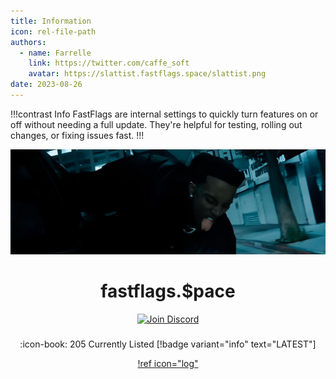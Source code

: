 ```yaml
---
title: Information
icon: rel-file-path	
authors:
  - name: Farrelle
    link: https://twitter.com/caffe_soft
    avatar: https://slattist.fastflags.space/slattist.png
date: 2023-08-26
---
```


!!!contrast Info
FastFlags are internal settings to quickly turn features on or off without needing a full update. They're helpful for testing, rolling out changes, or fixing issues fast.
!!!

![](assets/header.jpg)

<div align="center">

# fastflags.$pace
<a href="https://discord.gg/6zqNQTSkrg">
  <img src="https://img.shields.io/discord/1241247795470536725?logo=discord&logoColor=white&label=discord&color=4d3dff" width="156" alt="Join Discord">
  </a>

</div>

### 

<div align="center">
  
:icon-book: 205 Currently Listed [!badge variant="info" text="LATEST"]

[!ref icon="log"](/logs/changelog.md)

</div>
